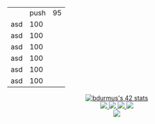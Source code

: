 
<table width="10" heigh="10">
    <body>
        <tr>
            <td>&nbsp;</td>
            <td>push</td>
            <td>95</td>
        </tr>
        <tr>
            <td>asd</td>
            <td>100</td>
        </tr>
         </tr>
        <tr>
            <td>asd</td>
            <td>100</td>
        </tr>
         </tr>
        <tr>
            <td>asd</td>
            <td>100</td>
        </tr>
         </tr>
        <tr>
            <td>asd</td>
            <td>100</td>
        </tr>
         </tr>
        <tr>
            <td>asd</td>
            <td>100</td>
        </tr>
         </tr>
        <tr>
            <td>asd</td>
            <td>100</td>
        </tr>
    </body>
</table>

<div align="center">
  <a href="https://github.com/JaeSeoKim/badge42">
    <img src="https://badge42.vercel.app/api/v2/cl6z2b7h700110hmaifbxnscx/stats?cursusId=21&coalitionId=233"
    alt="bdurmus's 42 stats"/>
  </a><br>
  <a href="https://www.linkedin.com/in/benbaho/">
    <img src="https://img.shields.io/badge/LinkedIn-0077B5?style=for-the-badge&logo=linkedin&logoColor=white"/>
  </a>
  <a href="https://www.instagram.com/benbahooo/">
    <img src="https://img.shields.io/badge/Instagram-E4405F?style=for-the-badge&logo=instagram&logoColor=white"/>
  </a>
  <a href="mailto:bdurmus@student.42kocaeli.com.tr">
    <img src="https://img.shields.io/badge/Gmail-D14836?style=for-the-badge&logo=gmail&logoColor=white"/>
  </a>
  <a href="https://discordapp.com/users/267239714577186816">
    <img src="https://img.shields.io/badge/Discord-5865F2?style=for-the-badge&logo=discord&logoColor=white"/>
  </a><br>
  <a href="https://github.com/anuraghazra/github-readme-stats">
    <img src="https://github-readme-stats.vercel.app/api/top-langs/?username=benbaho&langs_count=8"/>
  </a>
</div>

